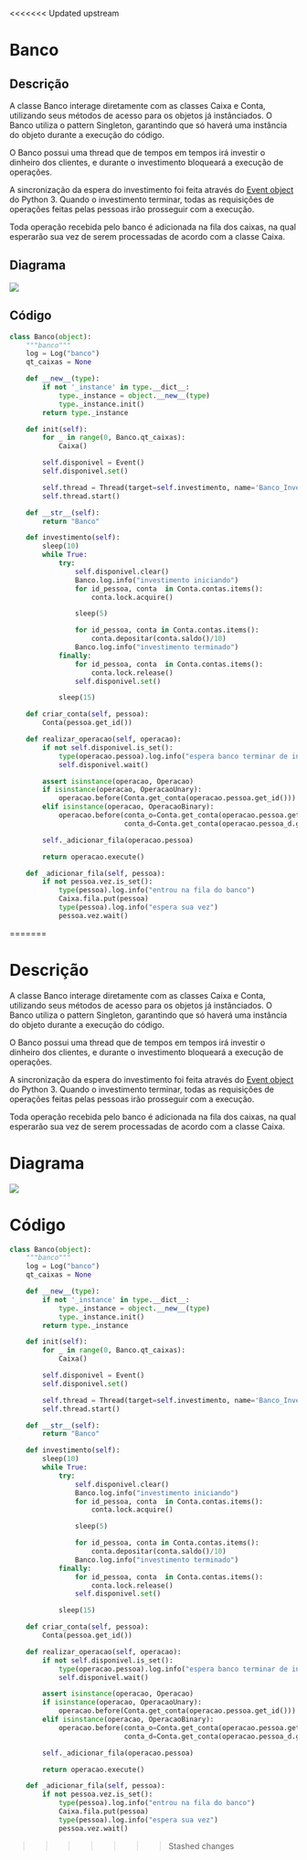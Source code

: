 <<<<<<< Updated upstream
# Banco

## Descrição

A classe Banco interage diretamente com as classes Caixa e Conta, utilizando seus métodos de acesso para os objetos já instânciados. O Banco utiliza o pattern Singleton, garantindo que só haverá uma instância do objeto durante a execução do código.

O Banco possui uma thread que de tempos em tempos irá investir o dinheiro dos clientes, e durante o investimento bloqueará a execução de operações.

A sincronização da espera do investimento foi feita através do [Event object](https://docs.python.org/3/library/threading.html#event-objects) do Python 3. Quando o investimento terminar, todas as requisições de operações feitas pelas pessoas irão prosseguir com a execução.

Toda operação recebida pelo banco é adicionada na fila dos caixas, na qual esperarão sua vez de serem processadas de acordo com a classe Caixa.

## Diagrama

![](/doc/img/banco.png)

## Código

```py
class Banco(object):
    """banco"""
    log = Log("banco")
    qt_caixas = None

    def __new__(type):
        if not '_instance' in type.__dict__:
            type._instance = object.__new__(type)
            type._instance.init()
        return type._instance

    def init(self):
        for _ in range(0, Banco.qt_caixas):
            Caixa()

        self.disponivel = Event()
        self.disponivel.set()

        self.thread = Thread(target=self.investimento, name='Banco_Investimento')
        self.thread.start()

    def __str__(self):
        return "Banco"

    def investimento(self):
        sleep(10)
        while True:
            try:
                self.disponivel.clear()
                Banco.log.info("investimento iniciando")
                for id_pessoa, conta  in Conta.contas.items():
                    conta.lock.acquire()

                sleep(5)

                for id_pessoa, conta in Conta.contas.items():
                    conta.depositar(conta.saldo()/10)
                Banco.log.info("investimento terminado")
            finally:
                for id_pessoa, conta  in Conta.contas.items():
                    conta.lock.release()
                self.disponivel.set()

            sleep(15)

    def criar_conta(self, pessoa):
        Conta(pessoa.get_id())

    def realizar_operacao(self, operacao):
        if not self.disponivel.is_set():
            type(operacao.pessoa).log.info("espera banco terminar de investir")
            self.disponivel.wait()

        assert isinstance(operacao, Operacao)
        if isinstance(operacao, OperacaoUnary):
            operacao.before(Conta.get_conta(operacao.pessoa.get_id()))
        elif isinstance(operacao, OperacaoBinary):
            operacao.before(conta_o=Conta.get_conta(operacao.pessoa.get_id()),
                            conta_d=Conta.get_conta(operacao.pessoa_d.get_id()))

        self._adicionar_fila(operacao.pessoa)

        return operacao.execute()

    def _adicionar_fila(self, pessoa):
        if not pessoa.vez.is_set():
            type(pessoa).log.info("entrou na fila do banco")
            Caixa.fila.put(pessoa)
            type(pessoa).log.info("espera sua vez")
            pessoa.vez.wait()
```



=======
# Descrição

A classe Banco interage diretamente com as classes Caixa e Conta, utilizando seus métodos de acesso para os objetos já instânciados. O Banco utiliza o pattern Singleton, garantindo que só haverá uma instância do objeto durante a execução do código.

O Banco possui uma thread que de tempos em tempos irá investir o dinheiro dos clientes, e durante o investimento bloqueará a execução de operações.

A sincronização da espera do investimento foi feita através do [Event object](https://docs.python.org/3/library/threading.html#event-objects) do Python 3. Quando o investimento terminar, todas as requisições de operações feitas pelas pessoas irão prosseguir com a execução.

Toda operação recebida pelo banco é adicionada na fila dos caixas, na qual esperarão sua vez de serem processadas de acordo com a classe Caixa.

# Diagrama

![](/doc/img/banco.png)

# Código

```py
class Banco(object):
    """banco"""
    log = Log("banco")
    qt_caixas = None

    def __new__(type):
        if not '_instance' in type.__dict__:
            type._instance = object.__new__(type)
            type._instance.init()
        return type._instance

    def init(self):
        for _ in range(0, Banco.qt_caixas):
            Caixa()

        self.disponivel = Event()
        self.disponivel.set()

        self.thread = Thread(target=self.investimento, name='Banco_Investimento')
        self.thread.start()

    def __str__(self):
        return "Banco"

    def investimento(self):
        sleep(10)
        while True:
            try:
                self.disponivel.clear()
                Banco.log.info("investimento iniciando")
                for id_pessoa, conta  in Conta.contas.items():
                    conta.lock.acquire()

                sleep(5)

                for id_pessoa, conta in Conta.contas.items():
                    conta.depositar(conta.saldo()/10)
                Banco.log.info("investimento terminado")
            finally:
                for id_pessoa, conta  in Conta.contas.items():
                    conta.lock.release()
                self.disponivel.set()

            sleep(15)

    def criar_conta(self, pessoa):
        Conta(pessoa.get_id())

    def realizar_operacao(self, operacao):
        if not self.disponivel.is_set():
            type(operacao.pessoa).log.info("espera banco terminar de investir")
            self.disponivel.wait()

        assert isinstance(operacao, Operacao)
        if isinstance(operacao, OperacaoUnary):
            operacao.before(Conta.get_conta(operacao.pessoa.get_id()))
        elif isinstance(operacao, OperacaoBinary):
            operacao.before(conta_o=Conta.get_conta(operacao.pessoa.get_id()),
                            conta_d=Conta.get_conta(operacao.pessoa_d.get_id()))

        self._adicionar_fila(operacao.pessoa)

        return operacao.execute()

    def _adicionar_fila(self, pessoa):
        if not pessoa.vez.is_set():
            type(pessoa).log.info("entrou na fila do banco")
            Caixa.fila.put(pessoa)
            type(pessoa).log.info("espera sua vez")
            pessoa.vez.wait()
```



>>>>>>> Stashed changes
